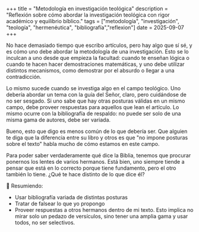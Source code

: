 +++
title = "Metodología en investigación teológica"
description = "Reflexión sobre cómo abordar la investigación teológica con rigor académico y equilibrio bíblico."
tags = ["metodología", "investigación", "teología", "hermenéutica", "bibliografía","reflexion"]
date = 2025-09-07
+++



No hace demasiado tiempo que escribo artículos, pero hay algo que sí sé, y es cómo uno debe abordar la metodología de una investigación. Esto se lo inculcan a uno desde que empieza la facultad: cuando te enseñan lógica o cuando te hacen hacer demostraciones matemáticas, y uno debe utilizar distintos mecanismos, como demostrar por el absurdo o llegar a una contradicción.

Lo mismo sucede cuando se investiga algo en el campo teológico. Uno debería abordar un tema con la guía del Señor, claro, pero cuidándose de no ser sesgado. Si uno sabe que hay otras posturas válidas en un mismo campo, debe proveer respuestas para aquellos que lean el artículo. Lo mismo ocurre con la bibliografía de respaldo: no puede ser solo de una misma gama de autores, debe ser variada.

Bueno, esto que digo es menos común de lo que debería ser. Que alguien te diga que la diferencia entre su libro y otros es que "no impone posturas sobre el texto" habla mucho de cómo estamos en este campo.

Para poder saber verdaderamente qué dice la Biblia, tenemos que procurar ponernos los lentes de varios hermanos. Está bien, uno siempre tiende a pensar que está en lo correcto porque tiene fundamento, pero el otro también lo tiene. ¿Qué te hace distinto de lo que dice él?

📌 Resumiendo:

- Usar bibliografía variada de distintas posturas  
- Tratar de falsear lo que yo propongo  
- Proveer respuestas a otros hermanos dentro de mi texto. Esto implica no mirar solo un pedazo de versículos, sino tener una amplia gama y usar todos, no ser selectivos.
